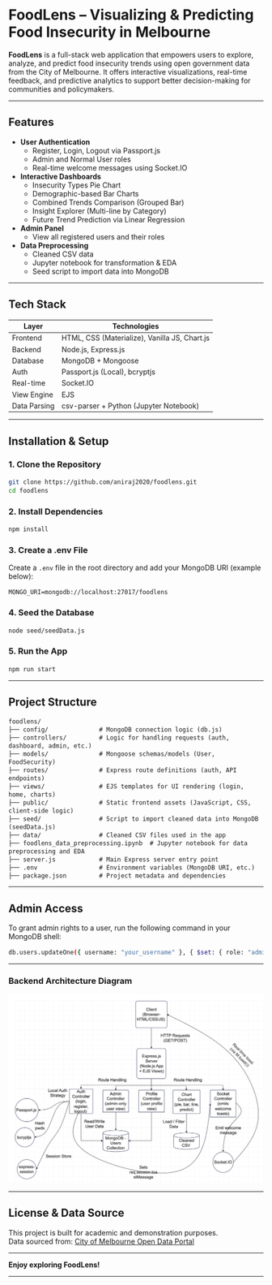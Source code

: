# FoodLens – Visualizing & Predicting Food Insecurity in Melbourne

**FoodLens** is a full-stack web application that empowers users to explore, analyze, and predict food insecurity trends using open government data from the City of Melbourne. It offers interactive visualizations, real-time feedback, and predictive analytics to support better decision-making for communities and policymakers.

---

## Features

- **User Authentication**
  - Register, Login, Logout via Passport.js
  - Admin and Normal User roles
  - Real-time welcome messages using Socket.IO
- **Interactive Dashboards**
  - Insecurity Types Pie Chart
  - Demographic-based Bar Charts
  - Combined Trends Comparison (Grouped Bar)
  - Insight Explorer (Multi-line by Category)
  - Future Trend Prediction via Linear Regression
- **Admin Panel**
  - View all registered users and their roles
- **Data Preprocessing**
  - Cleaned CSV data
  - Jupyter notebook for transformation & EDA
  - Seed script to import data into MongoDB

---

## Tech Stack

| Layer        | Technologies                                  |
|--------------|-----------------------------------------------|
| Frontend     | HTML, CSS (Materialize), Vanilla JS, Chart.js |
| Backend      | Node.js, Express.js                           |
| Database     | MongoDB + Mongoose                            |
| Auth         | Passport.js (Local), bcryptjs                 |
| Real-time    | Socket.IO                                     |
| View Engine  | EJS                                           |
| Data Parsing | csv-parser + Python (Jupyter Notebook)        |

---

## Installation & Setup

### 1. Clone the Repository

```bash
git clone https://github.com/aniraj2020/foodlens.git
cd foodlens
```

### 2. Install Dependencies

```bash
npm install
```

### 3. Create a .env File

Create a `.env` file in the root directory and add your MongoDB URI (example below):

```
MONGO_URI=mongodb://localhost:27017/foodlens
```

### 4. Seed the Database

```bash
node seed/seedData.js
```

### 5. Run the App

```bash
npm run start
```

---

## Project Structure

```
foodlens/
├── config/              # MongoDB connection logic (db.js)
├── controllers/         # Logic for handling requests (auth, dashboard, admin, etc.)
├── models/              # Mongoose schemas/models (User, FoodSecurity)
├── routes/              # Express route definitions (auth, API endpoints)
├── views/               # EJS templates for UI rendering (login, home, charts)
├── public/              # Static frontend assets (JavaScript, CSS, client-side logic)
├── seed/                # Script to import cleaned data into MongoDB (seedData.js)
├── data/                # Cleaned CSV files used in the app
├── foodlens_data_preprocessing.ipynb  # Jupyter notebook for data preprocessing and EDA
├── server.js            # Main Express server entry point
├── .env                 # Environment variables (MongoDB URI, etc.)
├── package.json         # Project metadata and dependencies
```

---

## Admin Access

To grant admin rights to a user, run the following command in your MongoDB shell:

```bash
db.users.updateOne({ username: "your_username" }, { $set: { role: "admin" } })
```

---
###  Backend Architecture Diagram

![FoodLens Backend Architecture](./assets/flowChart.png)

---

## License & Data Source

This project is built for academic and demonstration purposes.  
Data sourced from: [City of Melbourne Open Data Portal](https://data.melbourne.vic.gov.au/)

---

**Enjoy exploring FoodLens!**

---
